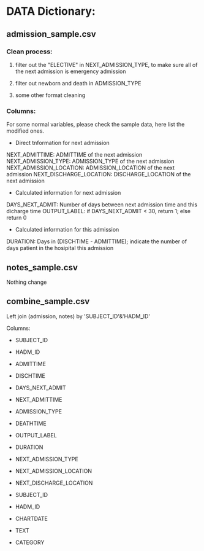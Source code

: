# DATA Dictionary:

## admission_sample.csv


### Clean process:

1. filter out the "ELECTIVE" in NEXT_ADMISSION_TYPE, to make sure all of the next admission is emergency admission

2. filter out newborn and death in ADMISSION_TYPE

3. some other format cleaning

### Columns:
For some normal variables, please check the sample data, here list the modified ones.

- Direct tnformation for next admission

NEXT_ADMITTIME: ADMITTIME of the next admission
NEXT_ADMISSION_TYPE: ADMISSION_TYPE of the next admission 
NEXT_ADMISSION_LOCATION: ADMISSION_LOCATION of the next admission
NEXT_DISCHARGE_LOCATION: DISCHARGE_LOCATION of the next admission

- Calculated information for next admission

DAYS_NEXT_ADMIT: Number of days between next admission time and this dicharge time
OUTPUT_LABEL: if DAYS_NEXT_ADMIT < 30, return 1; else return 0

- Calculated information for this admission

DURATION: Days in (DISCHTIME - ADMITTIME); indicate the number of days patient in the hosipital this admission


## notes_sample.csv

Nothing change

## combine_sample.csv

Left join (admission, notes) by 'SUBJECT_ID'&'HADM_ID'

Columns:

- SUBJECT_ID
- HADM_ID
- ADMITTIME
- DISCHTIME
- DAYS_NEXT_ADMIT
- NEXT_ADMITTIME
- ADMISSION_TYPE
- DEATHTIME
- OUTPUT_LABEL
- DURATION
- NEXT_ADMISSION_TYPE
- NEXT_ADMISSION_LOCATION
- NEXT_DISCHARGE_LOCATION

- SUBJECT_ID
- HADM_ID
- CHARTDATE
- TEXT
- CATEGORY

